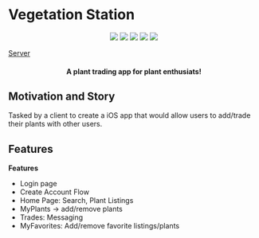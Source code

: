 # Vegetation Station

<div align="center" width="100%">
  <img src="https://img.shields.io/badge/react_native-%2320232a.svg?style=for-the-badge&logo=react&logoColor=%2361DAFB" />
  <img src="https://img.shields.io/badge/node.js-6DA55F?style=for-the-badge&logo=node.js&logoColor=white" />
  <img src="https://img.shields.io/badge/express.js-%23404d59.svg?style=for-the-badge&logo=express&logoColor=%2361DAFB" />
  <img src="https://img.shields.io/badge/firebase-%23039BE5.svg?style=for-the-badge&logo=firebase" />
  <img src="https://img.shields.io/badge/postgres-%23316192.svg?style=for-the-badge&logo=postgresql&logoColor=white" />
</div>


<a href="https://github.com/Blue-Ocean-DBZ/VS_Server">Server</a>

<h4 align="center">A plant trading app for plant enthusiats!</h4>

## Motivation and Story
Tasked by a client to create a iOS app that would allow users to add/trade their plants with other users.

## Features

<b>Features</b>
- Login page
- Create Account Flow
- Home Page: Search, Plant Listings
- MyPlants -> add/remove plants
- Trades: Messaging
- MyFavorites: Add/remove favorite listings/plants
